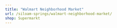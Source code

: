 ```yaml
---
title: "Walmart Neighborhood Market"
url: /siloam-springs/walmart-neighborhood-market/
shop: Supermarkt
---
```

